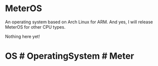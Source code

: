 # MeterOS
An operating system based on Arch Linux for ARM. And yes, I will release MeterOS for other CPU types.

Nothing here yet!

# OS  # OperatingSystem  # Meter
